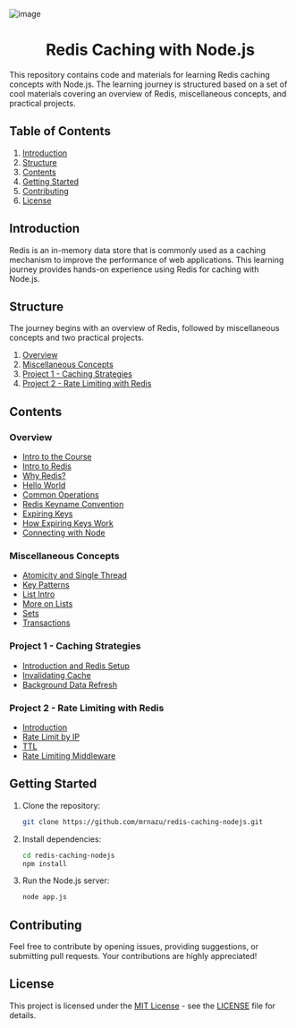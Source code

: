 ![image](https://github.com/mrnazu/redis-caching-nodejs/assets/108541991/8cce383a-17da-4392-942f-2059b15b8b66)
<h1 align="center">Redis Caching with Node.js</h1>

This repository contains code and materials for learning Redis caching concepts with Node.js. The learning journey is structured based on a set of cool materials covering an overview of Redis, miscellaneous concepts, and practical projects.

## Table of Contents

1. [Introduction](#introduction)
2. [Structure](#structure)
3. [Contents](#contents)
4. [Getting Started](#getting-started)
5. [Contributing](#contributing)
6. [License](#license)

## Introduction

Redis is an in-memory data store that is commonly used as a caching mechanism to improve the performance of web applications. This learning journey provides hands-on experience using Redis for caching with Node.js.

## Structure

The journey begins with an overview of Redis, followed by miscellaneous concepts and two practical projects.

1. [Overview](#overview)
2. [Miscellaneous Concepts](#miscellaneous-concepts)
3. [Project 1 - Caching Strategies](#project-1-caching-strategies)
4. [Project 2 - Rate Limiting with Redis](#project-2-rate-limiting-with-redis)

## Contents

### Overview

- [Intro to the Course](overview/overview-1-intro-to-course)
- [Intro to Redis](overview/overview-2-intro-to-redis)
- [Why Redis?](overview/overview-3-why-redis)
- [Hello World](overview/overview-4-hello-world)
- [Common Operations](overview/overview-5-common-operations)
- [Redis Keyname Convention](overview/overview-6-redis-keyname-convention)
- [Expiring Keys](overview/overview-7-expiring-keys)
- [How Expiring Keys Work](overview/overview-8-how-expiring-keys-work)
- [Connecting with Node](overview/overview-9-connecting-with-node)

### Miscellaneous Concepts

- [Atomicity and Single Thread](misc/misc-1-atomicity-and-single-thread)
- [Key Patterns](misc/misc-2-key-patterns)
- [List Intro](misc/misc-3-list-intro)
- [More on Lists](misc/misc-4-more-on-lists)
- [Sets](misc/misc-5-sets)
- [Transactions](misc/misc-6-transactions)

### Project 1 - Caching Strategies

- [Introduction and Redis Setup](proj1/proj1-1-introduction-and-redis-setup)
- [Invalidating Cache](proj1/proj1-2-invalidating-cache)
- [Background Data Refresh](proj1/proj1-3-background-data-refresh)

### Project 2 - Rate Limiting with Redis

- [Introduction](proj2/proj2-1-introduction)
- [Rate Limit by IP](proj2/proj2-2-rate-limit-by-ip)
- [TTL](proj2/proj2-3-ttl)
- [Rate Limiting Middleware](proj2/proj2-4-rate-limiting-middleware)

## Getting Started

1. Clone the repository:

   ```bash
   git clone https://github.com/mrnazu/redis-caching-nodejs.git
   ```

2. Install dependencies:

   ```bash
   cd redis-caching-nodejs
   npm install
   ```

3. Run the Node.js server:

   ```bash
   node app.js
   ```

## Contributing

Feel free to contribute by opening issues, providing suggestions, or submitting pull requests. Your contributions are highly appreciated!

## License

This project is licensed under the [MIT License](LICENSE) - see the [LICENSE](LICENSE) file for details.
